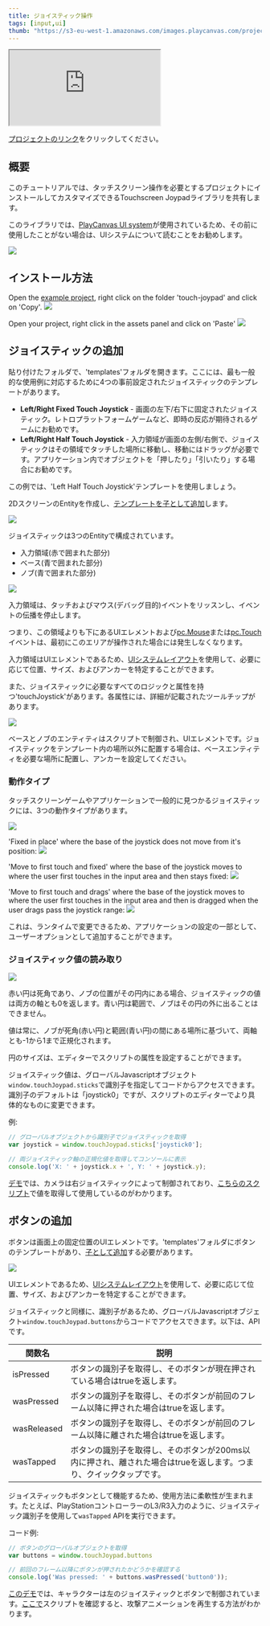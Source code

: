 ```yaml
---
title: ジョイスティック操作
tags: [input,ui]
thumb: "https://s3-eu-west-1.amazonaws.com/images.playcanvas.com/projects/12/1007506/2F5E56-image-75.jpg"
---
```


<div className="iframe-container">
    <iframe src="https://playcanv.as/p/kvE0iJWc/" title="Touchscreen Joypad Controls"></iframe>
</div>

[プロジェクトのリンク][project-link]をクリックしてください。

## 概要

このチュートリアルでは、タッチスクリーン操作を必要とするプロジェクトにインストールしてカスタマイズできるTouchscreen Joypadライブラリを共有します。

このライブラリでは、[PlayCanvas UI system][playcanvas-ui]が使用されているため、その前に使用したことがない場合は、UIシステムについて読むことをお勧めします。

![](/img/tutorials/touchscreen-joypad-controls/preview.gif)

## インストール方法

Open the [example project][project-link], right click on the folder 'touch-joypad' and click on 'Copy'.
![](/img/tutorials/touchscreen-joypad-controls/copy-folder.gif)

Open your project, right click in the assets panel and click on 'Paste'
![](/img/tutorials/touchscreen-joypad-controls/paste-folder.gif)

## ジョイスティックの追加

貼り付けたフォルダで、'templates'フォルダを開きます。ここには、最も一般的な使用例に対応するために4つの事前設定されたジョイスティックのテンプレートがあります。

* **Left/Right Fixed Touch Joystick** - 画面の左下/右下に固定されたジョイスティック。レトロプラットフォームゲームなど、即時の反応が期待されるゲームにお勧めです。
* **Left/Right Half Touch Joystick** - 入力領域が画面の左側/右側で、ジョイスティックはその領域でタッチした場所に移動し、移動にはドラッグが必要です。アプリケーション内でオブジェクトを「押したり」「引いたり」する場合にお勧めです。

この例では、'Left Half Touch Joystick'テンプレートを使用しましょう。

2DスクリーンのEntityを作成し、[テンプレートを子として追加][add-template-docs]します。

![](/img/tutorials/touchscreen-joypad-controls/adding-left-half-joystick.gif)

ジョイスティックは3つのEntityで構成されています。

- 入力領域(赤で囲まれた部分)
- ベース(青で囲まれた部分)
- ノブ(青で囲まれた部分)

![](/img/tutorials/touchscreen-joypad-controls/joystick-layout.png)

入力領域は、タッチおよびマウス(デバッグ目的)イベントをリッスンし、イベントの伝播を停止します。

つまり、この領域よりも下にあるUIエレメントおよび[pc.Mouse][pc-app-mouse-api]または[pc.Touch][pc-app-touch-api]イベントは、最初にこのエリアが操作された場合には発生しなくなります。

入力領域はUIエレメントであるため、[UIシステムレイアウト][elements-manual]を使用して、必要に応じて位置、サイズ、およびアンカーを特定することができます。

また、ジョイスティックに必要なすべてのロジックと属性を持つ'touchJoystick'があります。各属性には、詳細が記載されたツールチップがあります。

![](/img/tutorials/touchscreen-joypad-controls/joystick-script-attributes.gif)

ベースとノブのエンティティはスクリプトで制御され、UIエレメントです。ジョイスティックをテンプレート内の場所以外に配置する場合は、ベースエンティティを必要な場所に配置し、アンカーを設定してください。

### 動作タイプ

タッチスクリーンゲームやアプリケーションで一般的に見つかるジョイスティックには、3つの動作タイプがあります。

![](/img/tutorials/touchscreen-joypad-controls/joystick-type.png)

'Fixed in place' where the base of the joystick does not move from it's position:
![](/img/tutorials/touchscreen-joypad-controls/joystick-fixed.gif)

'Move to first touch and fixed' where the base of the joystick moves to where the user first touches in the input area and then stays fixed:
![](/img/tutorials/touchscreen-joypad-controls/joystick-relative-fixed.gif)

'Move to first touch and drags' where the base of the joystick moves to where the user first touches in the input area and then is dragged when the user drags pass the joystick range:
![](/img/tutorials/touchscreen-joypad-controls/joystick-relative-drag.gif)

これは、ランタイムで変更できるため、アプリケーションの設定の一部として、ユーザーオプションとして追加することができます。

### ジョイスティック値の読み取り

![](/img/tutorials/touchscreen-joypad-controls/joystick-deadzone-range.png)

赤い円は死角であり、ノブの位置がその円内にある場合、ジョイスティックの値は両方の軸とも0を返します。青い円は範囲で、ノブはその円の外に出ることはできません。

値は常に、ノブが死角(赤い円)と範囲(青い円)の間にある場所に基づいて、両軸とも-1から1まで正規化されます。

円のサイズは、エディターでスクリプトの属性を設定することができます。

ジョイスティック値は、グローバルJavascriptオブジェクト`window.touchJoypad.sticks`で識別子を指定してコードからアクセスできます。識別子のデフォルトは「joystick0」ですが、スクリプトのエディターでより具体的なものに変更できます。

例:

```javascript
// グローバルオブジェクトから識別子でジョイスティックを取得
var joystick = window.touchJoypad.sticks['joystick0'];

// 両ジョイスティック軸の正規化値を取得してコンソールに表示
console.log('X: ' + joystick.x + ', Y: ' + joystick.y);
```

[デモ][project-link]では、カメラは右ジョイスティックによって制御されており、[こちらのスクリプト][orbit-camera-joypad-input-script]で値を取得して使用しているのがわかります。


## ボタンの追加

ボタンは画面上の固定位置のUIエレメントです。'templates'フォルダにボタンのテンプレートがあり、[子として追加][add-template-docs]する必要があります。

![](/img/tutorials/touchscreen-joypad-controls/adding-button.gif)

UIエレメントであるため、[UIシステムレイアウト][elements-manual]を使用して、必要に応じて位置、サイズ、およびアンカーを特定することができます。

ジョイスティックと同様に、識別子があるため、グローバルJavascriptオブジェクト`window.touchJoypad.buttons`からコードでアクセスできます。以下は、APIです。

| 関数名 | 説明 |
|---------------|-------------|
| isPressed     | ボタンの識別子を取得し、そのボタンが現在押されている場合はtrueを返します。 |
| wasPressed    | ボタンの識別子を取得し、そのボタンが前回のフレーム以降に押された場合はtrueを返します。
| wasReleased   | ボタンの識別子を取得し、そのボタンが前回のフレーム以降に離された場合はtrueを返します。 |
| wasTapped     | ボタンの識別子を取得し、そのボタンが200ms以内に押され、離された場合はtrueを返します。つまり、クイックタップです。 |

ジョイスティックもボタンとして機能するため、使用方法に柔軟性が生まれます。たとえば、PlayStationコントローラーのL3/R3入力のように、ジョイスティック識別子を使用して`wasTapped` APIを実行できます。

コード例:

```javascript
// ボタンのグローバルオブジェクトを取得
var buttons = window.touchJoypad.buttons

// 前回のフレーム以降にボタンが押されたかどうかを確認する
console.log('Was pressed: ' + buttons.wasPressed('button0'));
```

[このデモ][project-link]では、キャラクターは左のジョイスティックとボタンで制御されています。[ここで][player-controller-script]スクリプトを確認すると、攻撃アニメーションを再生する方法がわかります。


[project-link]: https://playcanvas.com/project/1007506/overview/touchscreen-joypad-controls
[playcanvas-ui]: /user-manual/user-interface/
[add-template-docs]: /user-manual/templates/#adding-templates-in-your-scene
[pc-app-mouse-api]: https://api.playcanvas.com/classes/Engine.Mouse.html
[pc-app-touch-api]: https://api.playcanvas.com/classes/Engine.Touch.html
[elements-manual]: /user-manual/user-interface/elements/
[orbit-camera-joypad-input-script]: https://playcanvas.com/editor/code/1007506?tabs=111433673
[player-controller-script]: https://playcanvas.com/editor/code/1007506?tabs=111432679
